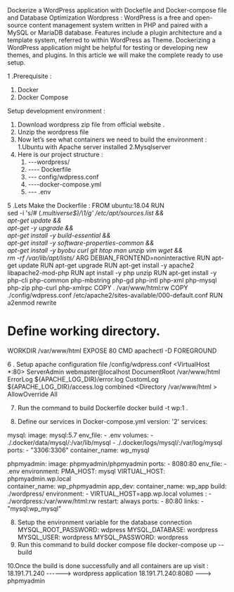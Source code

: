 Dockerize a WordPress application with Dockefile and Docker-compose file and Database Optimization 
Wordpress :
WordPress is a free and open-source content management system written in PHP and paired with a MySQL or MariaDB database. Features include a plugin architecture and a template system, referred to within WordPress as Theme.
Dockerizing a WordPress application might be helpful for testing or developing new themes, and plugins. In this article we will make the complete ready to use setup.

1 .Prerequisite : 
   1. Docker
   2. Docker Compose

   Setup development environment :

1. Download wordpress zip file from official website .
2. Unzip the wordpress file
3. Now let’s see what containers we need to build the environment :
    1.Ubuntu with Apache server installed
    2.Mysqlserver
4. Here is our project structure :
    1. ---wordpress/
    2. ---- Dockerfile
    3. --- config/wdpress.conf
    4. ----docker-compose.yml
    5. --- .env


5 .Lets Make the Dockerfile :
FROM ubuntu:18.04
RUN \
  sed -i 's/# \(.*multiverse$\)/\1/g' /etc/apt/sources.list && \
  apt-get update && \
  apt-get -y upgrade && \
  apt-get install -y build-essential && \
  apt-get install -y software-properties-common && \
  apt-get install -y byobu curl git htop man unzip vim wget && \
  rm -rf /var/lib/apt/lists/*
ARG DEBIAN_FRONTEND=noninteractive
RUN apt-get update
RUN apt-get upgrade
RUN apt-get install -y apache2 libapache2-mod-php
RUN apt install -y php unzip
RUN apt-get install -y php-cli php-common php-mbstring php-gd php-intl php-xml php-mysql php-zip php-curl php-xmlrpc
COPY . /var/www/html:rw
COPY ./config/wdpress.conf /etc/apache2/sites-available/000-default.conf
RUN a2enmod rewrite
# Define working directory.
WORKDIR /var/www/html
EXPOSE 80
CMD apachectl -D FOREGROUND


6 . Setup apache configuration file /config/wdpress.conf
 <VirtualHost *:80>
	ServerAdmin webmaster@localhost
	DocumentRoot /var/www/html
	ErrorLog ${APACHE_LOG_DIR}/error.log
	CustomLog ${APACHE_LOG_DIR}/access.log combined
    <Directory /var/www/html >
        AllowOverride All
    </Directory>
</VirtualHost>

7. Run the command to build Dockerfile
   docker build -t wp:1 .

8. Define our services in Docker-compose.yml
   version: '2'
services:
 
  mysql:
    image: mysql:5.7
    env_file:
      - .env
    volumes:
      - ./.docker/data/mysql/:/var/lib/mysql
      - ./.docker/logs/mysql/:/var/log/mysql
    ports:
      - "3306:3306"
    container_name: wp_mysql
  
  phpmyadmin:
    image: phpmyadmin/phpmyadmin
    ports:
      -  8080:80
    env_file:
      - .env
    environment:
      PMA_HOST: mysql
      VIRTUAL_HOST: phpmyadmin.wp.local  
    container_name: wp_phpmyadmin
  app_dev:
    container_name: wp_app
    build: ./wordpress/
    environment:
      - VIRTUAL_HOST=app.wp.local
    volumes : 
      - ./wordpress:/var/www/html:rw
    restart: always
    ports:
      - 80:80
    links:
      - "mysql:wp_mysql"

8. Setup the environment variable for the database connection
      MYSQL_ROOT_PASSWORD: wdpress
      MYSQL_DATABASE: wordpress
      MYSQL_USER: wordpress
      MYSQL_PASSWORD: wordpress
9. Run this command to build docker compose file
    docker-compose up --build

10.Once the build is done successfully and all containers are up visit :
    18.191.71.240 ------> wordpress application 
    18.191.71.240:8080 ---> phpmyadmin





    
